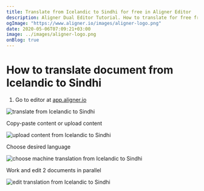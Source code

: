```yaml
---
title: Translate from Icelandic to Sindhi for free in Aligner Editor
description: Aligner Dual Editor Tutorial. How to translate for free from Icelandic to Sindhi. Aligner is multilingual document management platform. 
ogImage: "https://www.aligner.io/images/aligner-logo.png"
date: 2020-05-06T07:09:21+03:00
image: ../images/aligner-logo.png
onBlog: true
---
```


# How to translate document from Icelandic to Sindhi

1. Go to editor at [app.aligner.io](https://app.aligner.io "Aligner App web page")

![translate from Icelandic to Sindhi](../aligner-blank-editor.png "translate from Icelandic to Sindhi")

Copy-paste content or upload content

![upload content from Icelandic to Sindhi](../aligner-uploaded-document.png "upload content from Icelandic to Sindhi")

Choose desired language

![choose machine translation from Icelandic to Sindhi](../aligner-language-dropdown.png "choose machine translation from Icelandic to Sindhi")

Work and edit 2 documents in parallel

![edit translation from Icelandic to Sindhi](../aligner-double-sitded-editor.png "edit translation from Icelandic to Sindhi")

